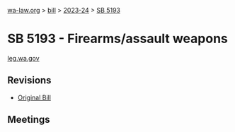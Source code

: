 [wa-law.org](/) > [bill](/bill/) > [2023-24](/bill/2023-24/) > [SB 5193](/bill/2023-24/sb/5193/)

# SB 5193 - Firearms/assault weapons
[leg.wa.gov](https://app.leg.wa.gov/billsummary?BillNumber=5193&Year=2023&Initiative=false)

## Revisions
* [Original Bill](1/)

## Meetings
